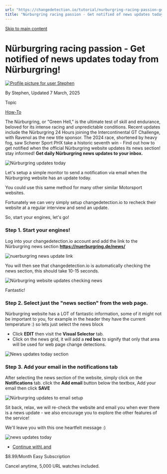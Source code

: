 ```yaml
---
url: "https://changedetection.io/tutorial/nurburgring-racing-passion-get-notified-news-updates-today-nurburgring"
title: "Nürburgring racing passion - Get notified of news updates today from Nürburgring! | changedetection.io"
---
```


[Skip to main content](https://changedetection.io/tutorial/nurburgring-racing-passion-get-notified-news-updates-today-nurburgring#main-content)

# Nürburgring racing passion - Get notified of news updates today from Nürburgring!

[![Profile picture for user Stephen](https://changedetection.io/sites/changedetection.io/files/styles/thumbnail/public/pictures/2023-08/stephen.png?itok=P4ZqxWgD)](https://changedetection.io/tech-writer/stephen)

By Stephen, Updated 7 March, 2025



Topic

[How-To](https://changedetection.io/topic/how)

The Nürburgring, or "Green Hell," is the ultimate test of skill and endurance, beloved for its intense racing and unpredictable conditions. Recent updates include the Nürburgring 24 Hours joining the Intercontinental GT Challenge, with Ravenol as the new title sponsor. The 2024 race, shortened by heavy fog, saw Scherer Sport PHX take a historic seventh win - Find out how to get notified when the official Nürburgring website updates its news section! stay informed! **Get daily Nürburgring news updates to your inbox.**

![Nürburgring updates today](https://changedetection.io/sites/changedetection.io/files/2025-03/N%C3%BCrburgring-updates-today.png)

Let's setup a simple monitor to send a notification via email when the Nürburgring website has an update today.

You could use this same method for many other similar Motorsport websites.

Fortunately we can very simply setup changedetection.io to recheck their website at a regular interview and send an update.

So, start your engines, let's go!

### Step 1. Start your engines!

Log into your changedetection.io account and add the link to the Nürburgring news section **https://nuerburgring.de/news/**

![nuerburgring news update link](https://changedetection.io/sites/changedetection.io/files/inline-images/image_104.png)

You will then see that changedetection.io is automatically checking the news section, this should take 10-15 seconds.

![Nürburgring website updates checking news](https://changedetection.io/sites/changedetection.io/files/inline-images/image_105.png)

Fantastic!

### Step 2. Select just the "news section" from the web page.

Nürburgring website has a LOT of fantastic information, some of it might not be important to you, for example in the header they have the current temperature :) so lets just select the news block

- Click **EDIT** then visit the **Visual Selector** tab.
- Click on the news grid, it will add a **red box** to signify that only that area will be used for web page change detections.


![News updates today section](https://changedetection.io/sites/changedetection.io/files/inline-images/image_106.png)

### Step 3. Add your email in the notifications tab

After selecting the news section of the website, simply click on the **Notifications** tab. click the **Add email** button below the textbox, Add your email then click **SAVE**

![Nürburgring updates to email setup](https://changedetection.io/sites/changedetection.io/files/inline-images/image_110.png)

Sit back, relax, we will re-check the website and email you when ever there is a news update - we also encourage you to explore the other features of the service!

We'll leave you with this one heartfelt message :)

![news updates today](https://changedetection.io/sites/changedetection.io/files/inline-images/image_111.png)

- [Continue with\\
    and](https://changedetection.io/checkout)

$8.99/Month Easy Subscription


Cancel anytime, 5,000 URL watches included.